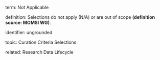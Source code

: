 term: Not Applicable

definition: Selections do not apply (N/A) or are out of scope **(definition source: MOMSI WG)**.

identifier: ungrounded

topic: Curation Criteria Selections

related: Research Data Lifecycle